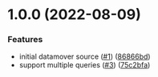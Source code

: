 # 1.0.0 (2022-08-09)


### Features

* initial datamover source ([#1](https://github.com/catalystsquad/data-mover-source-reonomy/issues/1)) ([86866bd](https://github.com/catalystsquad/data-mover-source-reonomy/commit/86866bd4430c6fb9f617fc4dcfcd021276c441c6))
* support multiple queries ([#3](https://github.com/catalystsquad/data-mover-source-reonomy/issues/3)) ([75c2bfa](https://github.com/catalystsquad/data-mover-source-reonomy/commit/75c2bfab644f0840555c69ff213071773e59a0ee))
